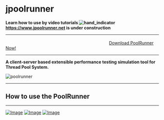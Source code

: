 # jpoolrunner 
#### Learn how to use by video tutorials ![hand_indicator](https://user-images.githubusercontent.com/108230246/189908783-7740c721-a59c-4c61-89c0-165e4ed53e2d.gif) <a href="https://www.jpoolrunner.net">https://www.jpoolrunner.net is under construction</a> <hr>
&emsp;&emsp;&emsp;&emsp;&emsp;&emsp;&emsp;&emsp;&emsp;&emsp;&emsp;&emsp;&emsp;&emsp;&emsp;&emsp;&emsp;&emsp;&emsp;&emsp;&emsp;&emsp;&emsp;&emsp;
 <a href="https://github.com/user-attachments/files/18772054/PoolRunner.zip">Download PoolRunner Now!</a> 
 <hr>
<b>A client-server based extensible performance testing simulation tool for Thread Pool System.</b>

![poolrunner](https://user-images.githubusercontent.com/108230246/189495284-322dff07-8973-4030-8215-039a9416504a.jpg)

<hr>

 <p align="center">
  <h2>How to use the PoolRunner</h2></p>
 <hr> 
<p>
 
[![Image](https://github.com/user-attachments/assets/8a56ac47-9b14-4cfb-9161-fb3948ed5d27)](https://drive.google.com/file/d/1slxa8KnF4hhyADOuOoBbM3ZRI0mXEHP2/view?usp=drive_link)
[![Image](https://github.com/user-attachments/assets/06830483-369c-49ac-a80a-dcc2f86d168c)](https://drive.google.com/file/d/1syMFzsCFV_Ft1YpW3bPuxx-QmoyrvLc1/view?usp=drive_link)
[![Image](https://github.com/user-attachments/assets/8fc2ac8d-80bc-433b-bb6a-564ea8d9f47b)](https://drive.google.com/file/d/1mBtKNswAQpSEJ0C5aodLRELEQGPWiFIK/view?usp=drive_link)

</p> 




